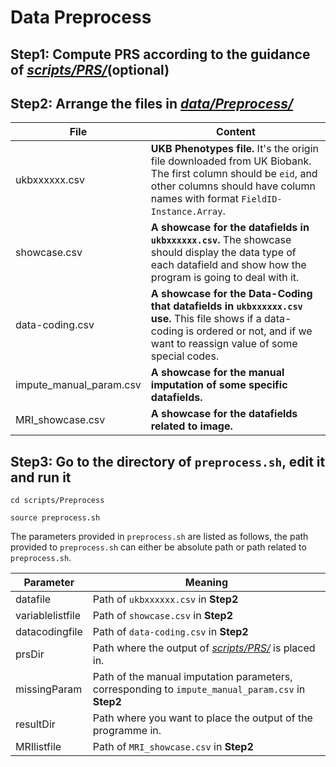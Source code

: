 # Data Preprocess

## Step1: Compute PRS according to the guidance of *[scripts/PRS/](../PRS)*(optional)

## Step2: Arrange the files in *[data/Preprocess/](../../data/Preprocess)*

| File | Content |
| ---- | ---- |
|ukbxxxxxx.csv|**UKB Phenotypes file.** It's the origin file downloaded from UK Biobank. The first column should be `eid`, and other columns should have column names with format `FieldID-Instance.Array`.|
|showcase.csv|**A showcase for the datafields in `ukbxxxxxx.csv`.** The showcase should display the data type of each datafield and show how the program is going to deal with it.|
|data-coding.csv|**A showcase for the Data-Coding that datafields in `ukbxxxxxx.csv` use.** This file shows if a data-coding is ordered or not, and if we want to reassign value of some special codes.|
|impute_manual_param.csv|**A showcase for the manual imputation of some specific datafields.**|
|MRI_showcase.csv|**A showcase for the datafields related to image.**|

## Step3: Go to the directory of `preprocess.sh`, edit it and run it

```shell
cd scripts/Preprocess
```

```shell
source preprocess.sh
```

The parameters provided in `preprocess.sh` are listed as follows, the path provided to `preprocess.sh` can either be absolute path or path related to `preprocess.sh`.

| Parameter | Meaning |
| --------- | ------- |
|datafile|Path of `ukbxxxxxx.csv` in **Step2**|
|variablelistfile|Path of `showcase.csv` in **Step2**|
|datacodingfile|Path of `data-coding.csv` in **Step2**|
|prsDir|Path where the output of *[scripts/PRS/](../PRS)* is placed in.|
|missingParam|Path of the manual imputation parameters, corresponding to `impute_manual_param.csv` in **Step2**|
|resultDir|Path where you want to place the output of the programme in.|
|MRIlistfile|Path of `MRI_showcase.csv` in **Step2**|

